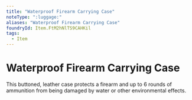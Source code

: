 ```yaml
---
title: "Waterproof Firearm Carrying Case"
noteType: ":luggage:"
aliases: "Waterproof Firearm Carrying Case"
foundryId: Item.FtM2hNlTS9CAHKil
tags:
  - Item
---
```


# Waterproof Firearm Carrying Case

This buttoned, leather case protects a firearm and up to 6 rounds of ammunition from being damaged by water or other environmental effects.
